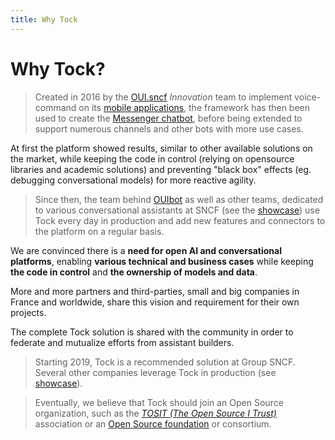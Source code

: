 ```yaml
---
title: Why Tock
---
```


# Why Tock?

> Created in 2016 by the [OUI.sncf](https://www.oui.sncf/) _Innovation_ team to implement voice-command on its 
>[mobile applications](https://www.oui.sncf/mobile), the framework has then been used to create the 
>[Messenger chatbot](https://www.messenger.com/t/oui.sncf), before being extended to support numerous channels and other
>bots with more use cases.

At first the platform showed results, similar to other available solutions on the market, while keeping the code in 
control (relying on opensource libraries and academic solutions) and preventing "black box" effects (eg. 
debugging conversational models) for more reactive agility.

> Since then, the team behind [OUIbot](https://www.oui.sncf/services/assistant) as well as other teams, dedicated to
>various conversational assistants at SNCF (see the [showcase](../showcase)) use Tock every day in production 
and add new features and connectors to the platform on a regular basis.

We are convinced there is a **need for open AI and conversational platforms**, enabling **various technical and 
business cases** while keeping **the code in control** and **the ownership of models and data**.

More and more partners and third-parties, small and big companies in France and worldwide, share this vision and 
requirement for their own projects.

The complete Tock solution is shared with the community in order to federate and mutualize efforts from assistant builders. 

> Starting 2019, Tock is a recommended solution at Group SNCF. 
> Several other companies leverage Tock in production (see [showcase](../showcase)).

> Eventually, we believe that Tock should join an Open Source organization,
> such as the [_TOSIT (The Open Source I Trust)_](http://tosit.fr/) association 
> or an [Open Source foundation](https://opensource.com/resources/organizations) or consortium.
